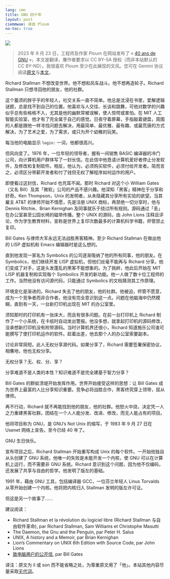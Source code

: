 ```yaml
---
lang: cmn
title: GNU 四十年
layout: post
ciemmwue: 译自 Ploum
no-toc: true
---
```


![](https://www.gnu.org/gnu40/GNU40_badge-sm.png)

> 2023 年 9 月 23 日，工程师及作家 Ploum 在网站发布了 « [40 ans de GNU](https://ploum.net/2023-09-27-40ans-gnu.html) »，本文是翻译，譍作者要求以 CC BY-SA 授权（而非本站默认的 CC BY-ND）。我很喜欢 Ploum 至少在此展现的文风。您可在 Gemini 协议阅读[原文](gemini://ploum.net/2023-09-27-40ans-gnu.gmi)与[本文](gemini://lex.matling.fit/blog/40ans-gnu.gmi)。

Richard Stallman 不想改变世界。他不想和风车战斗。他不想再造轮子。Richard Stallman 只想寻回他的朋友，他的社群。

这个蓄须的胖乎乎的年轻人，社交关系一直不简单。他总是沈浸在书里，爱解逻辑谜题，总是找不到自己的位置。他喜欢与人交往、长谈和跳舞，可他对数学的兴趣似乎总有些格格不入，尤其是他的幽默常被误解，使人惊愕或害怕。<!--more-->在 MIT 人工智能实验室，他才有了完全属于自己的感觉。日夜守着屏幕，手指敲着键盘，周围的人都是跟他一样寻找问题去解决，用最简单、最优雅、最有趣、或最荒唐的方式解决，为了艺术之爱，为了需求，或只为开个幼稚的玩笑。

每当他的电脑显示 `login:` 一词，他都很高兴。

但风向变了。1976 年，一位年轻的领导者，握有一间销售 BASIC 编译器的冷门公司，向计算机用户群体写了一封长信。在此信中他恳请计算机爱好者停止分发软件，及修改和复制软件。相反，他认为，必须购买软件，必须付给开发者。简而言之，必须区分带薪开发者和付了钱但无权了解程序如何运作的用户。

即使看过这封信，Richard 也充耳不闻。那时 Richard 对这个小 William Gates（又名 Bill）及其「微软」公司的产品不感兴趣。他深知「黑客」精神在于分享和好奇。Ken Thompson，Unix 的发明者，从未隐藏其分享所有实验的欲望。当其雇主 AT&T 的律师开始不情愿，先是注册 UNIX 商标，再禁绝一切分享时，他与 Dennis Ritchie、Brian Kernighan 及同事就乐于绕过所有规则。源码通过「丢」在办公室甚至公园长椅的磁带传播。整个 UNIX 的源码，由 John Lions 注释且评论，作为学生教育材料，宣称是世界上复印次数最多的计算机科学书籍，侭管禁止复印。

Bill Gates 与律师大军永远无法战胜黑客精神。至少 Richard Stallman 在做出他的 LISP 虚拟机和 Emacs 编辑器时是这么想的。

直到他发现一家名为 Symbolics 的公司逐渐吸纳了他的所有同事，他的朋友。在 Symbolics，他们继续开发 LISP 虚拟机，但他们丝毫不能再与 Richard 分享。他们变成了对手，这是头发蓬乱的黑客不能想象的。为了挑衅，他此后开始在 MIT LISP 机器复制和实现每个 Symbolics 开发的新功能。他一人做了数十位工程师的工作。当然他没有访问源代码，只能通过 Symbolics 的文档猜测其工作原理。

环境变化是渐进的。Richard 失去了他的朋友，他的社群。他被迫，侭管不愿意，成为一个竞争者而非合作者。他没有完全意识到这一点。问题在他脑海中仍然模糊，直到有一天，一台新打印机出现在 MIT 的办公室里。

须知那时的打印机有一张床大，而且有很多问题。在前一台打印机上 Richard 制作了一个小系统，在卡纸时自动发出警报。他没多想，就拿起打印机的源码修改，没承想新打印机没有附带源码。当时计算机界还很小，Richard 知道施乐公司谁可能撰写了使打印机运作的软件。趁着出差，他去那个人的办公室索要副本。

讨论非常简短。此人无权分享源代码。如果分享了，Richard 需要签署保密协议，相譍地，他也无权分享。

无权分享？无、权、分、享？

分享难道不是人类的本性？知识难道不是完全建基于智力分享？

Bill Gates 的群蚁溃堤开始发挥作用。世界开始接受这样的思想：让 Bill Gates 成为世界上最富的人比分享知识重要。竞争必将战胜合作，黑客终究穿上领带，屈从律师。

再不行动，Richard 就不再能找到他的朋友，他的社群。他怒火中烧，决定凭一人之力重建黑客社群。团结在一个人人能分发、改进、修改，而无人能占有的项目。

他将项目称为 GNU，是 GNU’s Not Unix 的缩写，于 1983 年 9 月 27 日在 Usenet 网络上宣告。至今已经 40 年了。

GNU 生日快乐。

宣布项目之后，Richard Stallman 开始重写构成 Unix 的每个软件。一开始他独自从头创建了 GNU 系统，他唯一的失败是未能开发一个内核，使 GNU 可以在计算机上运行，而不需要非 GNU 系统。Richard 意识到这个问题，因为他不仅编码，还发展了共享与自由的哲学。他发明了版左的基础。

1991 年，藉由 GNU 工具，包括编译器 GCC，一位芬兰年轻人 Linus Torvalds 从零开始创建一个内核。他将把内核归入 Stallman 发明的版左许可证。

但这是另一个故事了……

<section class="ml-smaller" markdown=1>
建议阅读：

- Richard Stallman et la révolution du logiciel libre (Richard Stallman 与自由软件革命), par Richard Stallman, Sam Williams et Christophe Masutti
- The Daemon, the Gnu and the Penguin, par Peter H. Salus
- UNIX, A history and a Memoir, par Brian Kernighan
- Lion’s Commentary on UNIX 6th Edition with Source Code, par John Lions
- [致电脑用户的公开信](https://zh.wikipedia.org/wiki/致爱好者的公开信), par Bill Gates

译注：原文为 il 或 son 而不能省略之处，为尊重原文用了「他」。本站其他内容尽量采取[无代词](https://en.pronouns.page/null)。
</section>
